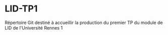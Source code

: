 # LID-TP1
Répertoire Git destiné à accueillir la production du premier TP du module de LID de l'Université Rennes 1
